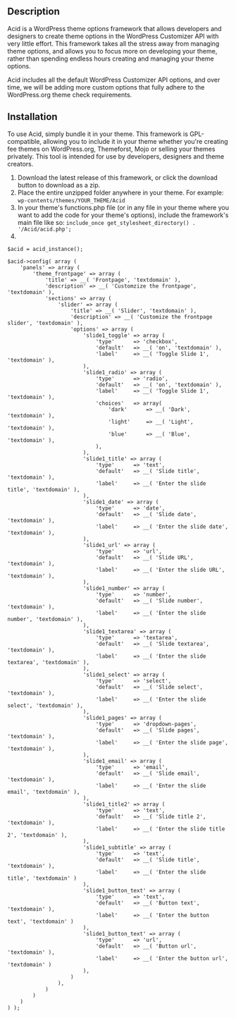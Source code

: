 ## Description ##
Acid is a WordPress theme options framework that allows developers and designers to create theme options in the WordPress Customizer API
with very little effort. This framework takes all the stress away from managing theme options, and allows you to focus more on developing your theme,
rather than spending endless hours creating and managing your theme options.

Acid includes all the default WordPress Customizer API options, and over time, we will be adding more custom options that fully adhere to the WordPress.org
theme check requirements. 

## Installation ##
To use Acid, simply bundle it in your theme. This framework is GPL-compatible, allowing you to include it in your theme whether you're creating fee themes on 
WordPress.org, Themeforst, Mojo or selling your themes privately. This tool is intended for use by developers, designers and theme creators.

1. Download the latest release of this framework, or click the download button to download as a zip.
2. Place the entire unzipped folder anywhere in your theme. For example:
`wp-contents/themes/YOUR_THEME/Acid`
3. In your theme's functions.php file (or in any file in your theme where you want to add the code for your theme's options), include the framework's main file like so:
`include_once get_stylesheet_directory() . '/Acid/acid.php';`
4. 
```
$acid = acid_instance();

$acid->config( array (
    'panels' => array (
        'theme_frontpage' => array (
            'title' => __( 'Frontpage', 'textdomain' ),
            'description' => __( 'Customzize the frontpage', 'textdomain' ),
            'sections' => array (
                'slider' => array (
                    'title' => __( 'Slider', 'textdomain' ),
                    'description' => __( 'Customize the frontpage slider', 'textdomain' ),
                    'options' => array (
                        'slide1_toggle' => array (
                            'type'      => 'checkbox',
                            'default'   => __( 'on', 'textdomain' ),
                            'label'     => __( 'Toggle Slide 1', 'textdomain' ),
                        ),
                        'slide1_radio' => array (
                            'type'      => 'radio',
                            'default'   => __( 'on', 'textdomain' ),
                            'label'     => __( 'Toggle Slide 1', 'textdomain' ),
                            'choices'   => array(
                                'dark'      => __( 'Dark', 'textdomain' ),
                                'light'     => __( 'Light', 'textdomain' ),
                                'blue'      => __( 'Blue', 'textdomain' ),
                            ),
                        ),
                        'slide1_title' => array (
                            'type'      => 'text',
                            'default'   => __( 'Slide title', 'textdomain' ),
                            'label'     => __( 'Enter the slide title', 'textdomain' ),
                        ),
                        'slide1_date' => array (
                            'type'      => 'date',
                            'default'   => __( 'Slide date', 'textdomain' ),
                            'label'     => __( 'Enter the slide date', 'textdomain' ),
                        ),
                        'slide1_url' => array (
                            'type'      => 'url',
                            'default'   => __( 'Slide URL', 'textdomain' ),
                            'label'     => __( 'Enter the slide URL', 'textdomain' ),
                        ),
                        'slide1_number' => array (
                            'type'      => 'number',
                            'default'   => __( 'Slide number', 'textdomain' ),
                            'label'     => __( 'Enter the slide number', 'textdomain' ),
                        ),
                        'slide1_textarea' => array (
                            'type'      => 'textarea',
                            'default'   => __( 'Slide textarea', 'textdomain' ),
                            'label'     => __( 'Enter the slide textarea', 'textdomain' ),
                        ),
                        'slide1_select' => array (
                            'type'      => 'select',
                            'default'   => __( 'Slide select', 'textdomain' ),
                            'label'     => __( 'Enter the slide select', 'textdomain' ),
                        ),
                        'slide1_pages' => array (
                            'type'      => 'dropdown-pages',
                            'default'   => __( 'Slide pages', 'textdomain' ),
                            'label'     => __( 'Enter the slide page', 'textdomain' ),
                        ),
                        'slide1_email' => array (
                            'type'      => 'email',
                            'default'   => __( 'Slide email', 'textdomain' ),
                            'label'     => __( 'Enter the slide email', 'textdomain' ),
                        ),
                        'slide1_title2' => array (
                            'type'      => 'text',
                            'default'   => __( 'Slide title 2', 'textdomain' ),
                            'label'     => __( 'Enter the slide title 2', 'textdomain' ),
                        ),
                        'slide1_subtitle' => array (
                            'type'      => 'text',
                            'default'   => __( 'Slide title', 'textdomain' ),
                            'label'     => __( 'Enter the slide title', 'textdomain' )
                        ),
                        'slide1_button_text' => array (
                            'type'      => 'text',
                            'default'   => __( 'Button text', 'textdomain' ),
                            'label'     => __( 'Enter the button text', 'textdomain' )
                        ),
                        'slide1_button_text' => array (
                            'type'      => 'url',
                            'default'   => __( 'Button url', 'textdomain' ),
                            'label'     => __( 'Enter the button url', 'textdomain' )
                        ),
                    )
                ),
            )
        )
    )
) );
```
